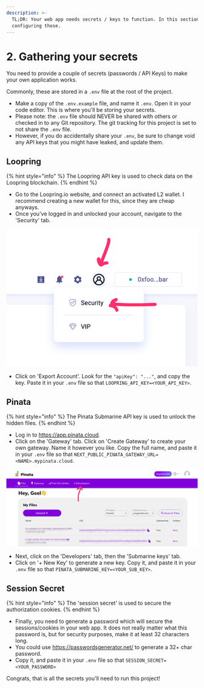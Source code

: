 ```yaml
---
description: >-
  TL;DR: Your web app needs secrets / keys to function. In this section, we are
  configuring those.
---
```


# 2. Gathering your secrets

You need to provide a couple of secrets (passwords / API Keys) to make your own application works.

Commonly, these are stored in a `.env` file at the root of the project.

* Make a copy of the `.env.example` file, and name it `.env`. Open it in your code editor. This is where you'll be storing your secrets.
* Please note: the `.env` file should NEVER be shared with others or checked in to any Git repository. The git tracking for this project is set to not share the `.env` file.
* However, if you do accidentally share your `.env`, be sure to change void any API keys that you might have leaked, and update them.

## Loopring

{% hint style="info" %}
The Loopring API key is used to check data on the Loopring blockchain.
{% endhint %}

* Go to the Loopring.io website, and connect an activated L2 wallet. I recommend creating a new wallet for this, since they are cheap anyways.
* Once you've logged in and unlocked your account, navigate to the 'Security' tab.

![](../../public/images/docs/secrets-loopring.png)

* Click on 'Export Account'. Look for the `"apiKey": "..."`, and copy the key. Paste it in your `.env` file so that `LOOPRING_API_KEY=<YOUR_API_KEY>`.

## Pinata

{% hint style="info" %}
The Pinata Submarine API key is used to unlock the hidden files.
{% endhint %}

* Log in to https://app.pinata.cloud.
* Click on the 'Gateway' tab. Click on 'Create Gateway' to create your own gateway. Name it however you like. Copy the full name, and paste it in your `.env` file so that `NEXT_PUBLIC_PINATA_GATEWAY_URL=<NAME>.mypinata.cloud`.

![](../../public/images/docs/secrets-pinata-1.png)

* Next, click on the 'Developers' tab, then the 'Submarine keys' tab.
* Click on '+ New Key' to generate a new key. Copy it, and paste it in your `.env` file so that `PINATA_SUBMARINE_KEY=<YOUR_SUB_KEY>`.

## Session Secret

{% hint style="info" %}
The 'session secret' is used to secure the authorization cookies.
{% endhint %}

* Finally, you need to generate a password which will secure the sessions/cookies in your web app. It does not really matter what this password is, but for security purposes, make it at least 32 characters long.
* You could use https://passwordsgenerator.net/ to generate a 32+ char password.
* Copy it, and paste it in your `.env` file so that `SESSION_SECRET=<YOUR_PASSWORD>`

Congrats, that is all the secrets you'll need to run this project!
